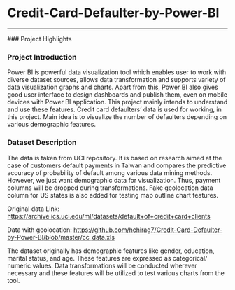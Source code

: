 # Credit-Card-Defaulter-by-Power-BI
<hr>
### Project Highlights

### Project Introduction
Power BI is powerful data visualization tool which enables user to work with diverse dataset sources, allows data transformation and supports variety of data visualization graphs and charts. Apart from this, Power BI also gives good user interface to design dashboards and publish them, even on mobile devices with Power BI application. This project mainly intends to understand and use these features.
Credit card defaulters’ data is used for working, in this project. Main idea is to visualize the number of defaulters depending on various demographic features.

### Dataset Description
The data is taken from UCI repository. It is based on research aimed at the case of customers default payments in Taiwan and compares the predictive accuracy of probability of default among various data mining methods. However, we just want demographic data for visualization. Thus, payment columns will be dropped during transformations. Fake geolocation data column for US states is also added for testing map outline chart features.

Original data Link: https://archive.ics.uci.edu/ml/datasets/default+of+credit+card+clients

Data with geolocation: https://github.com/hchirag7/Credit-Card-Defaulter-by-Power-BI/blob/master/cc_data.xls

The dataset originally has demographic features like gender, education, marital status, and age. These features are expressed as categorical/ numeric values. Data transformations will be conducted wherever necessary and these features will be utilized to test various charts from the tool.
